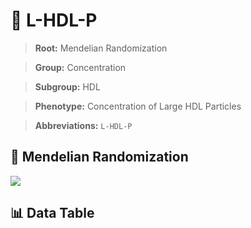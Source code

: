 # 🧪 L-HDL-P

> **Root:** Mendelian Randomization

> **Group:** Concentration  

> **Subgroup:** HDL

> **Phenotype:** Concentration of Large HDL Particles  

> **Abbreviations:** `L-HDL-P`

## 🧬 Mendelian Randomization  

<img src="/MR/Figures/Inverse/LhengxianHDLhengxianP.png"/>


## 📊 Data Table


<CsvTableMRI src="/MR_Data/Inverse/LhengxianHDLhengxianP.csv"/>
